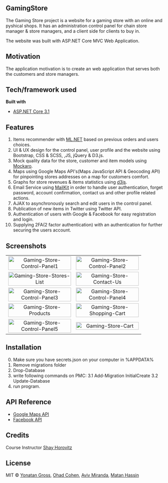 ## GamingStore
The Gaming Store project is a website for a gaming store with an online and pyshical shops.
It has an administration control panel for chain store manager & store managers, and a client side for clients to buy in.

The website was built with ASP.NET Core MVC Web Application.

## Motivation
The application motivation is to create an web application that serves both the customers and store managers.

## Tech/framework used
<b>Built with</b>
- [ASP.NET Core 3.1](https://docs.microsoft.com/en-us/aspnet/core/introduction-to-aspnet-core?view=aspnetcore-3.1)

## Features
1. Items recommender with [ML.NET](https://dotnet.microsoft.com/apps/machinelearning-ai/ml-dotnet) based on previous orders and users choices.
2. UI & UX design for the control panel, user profile and the website using Bootstrap, CSS & SCSS, ,JS, jQuery & D3.js.
3. Mock quality data for the store, customer and item models using [Mockaro](https://www.mockaroo.com/).
4. Maps using Google Maps API's(Maps JavaScript API & Geocoding API) for pinpointing stores addresses on a map for customers comfort.
5. Graphs for store revenues & items statistics using [d3js](https://d3js.org).
6. Email Service using [MailKit](https://github.com/jstedfast/MailKit) in order to handle user authentication, forget password, account confirmation, contact us and other profile related actions. 
7. AJAX to asynchronously search and edit users in the control panel.
8. Publication of new items in Twitter using Twitter API.
9. Authentication of users with Google & Facebook for easy registration and login.
10. Supplying 2FA(2 factor authentication) with an authentication for further securing the users account.

## Screenshots
| | |
|:-------------------------:|:-------------------------:|
|<a href="https://ibb.co/4VXw9yY"><img style="max-width:200px; width:100%"  src="https://i.ibb.co/RDsGZnB/Gaming-Store-Control-Panel1.png" alt="Gaming-Store-Control-Panel1" ></a>|<a href="https://ibb.co/pv1sVb4"> <img style="max-width:200px; width:100%"  src="https://i.ibb.co/JRcb6mr/Gaming-Store-Control-Panel2.png" alt="Gaming-Store-Control-Panel2" ></a>|
|<a href="https://ibb.co/QCwkQfy"><img style="max-width:200px; width:100%"  src="https://i.ibb.co/yYjpPXH/Gaming-Store-Stores-List.png" alt="Gaming-Store-Stores-List" ></a>|<a href="https://ibb.co/Ybn8Zvm"> <img style="max-width:200px; width:100%"  src="https://i.ibb.co/Ws8FtSZ/Gaming-Store-Contact-Us.png" alt="Gaming-Store-Contact-Us" ></a>|
|<a href="https://ibb.co/FJ3fDd9"><img style="max-width:200px; width:100%"  src="https://i.ibb.co/6bwpWq2/Gaming-Store-Control-Panel3.png" alt="Gaming-Store-Control-Panel3" ></a>|<a href="https://ibb.co/WWN2kVY"> <img style="max-width:200px; width:100%"  src="https://i.ibb.co/TBDg4WF/Gaming-Store-Control-Panel4.png" alt="Gaming-Store-Control-Panel4" ></a>|||
|<a href="https://ibb.co/fpxv6V0"><img style="max-width:200px; width:100%"  src="https://i.ibb.co/tsJXjwC/Gaming-Store-Products.png" alt="Gaming-Store-Products" ></a>|<a href="https://ibb.co/Db86x4L"> <img style="max-width:200px; width:100%"  src="https://i.ibb.co/ky9rRKM/Gaming-Store-Shopping-Cart.png" alt="Gaming-Store-Shopping-Cart" ></a>|
|<a href="https://ibb.co/chkHmgD"><img style="max-width:200px; width:100%"  src="https://i.ibb.co/3m4qJrB/Gaming-Store-Control-Panel5.png" alt="Gaming-Store-Control-Panel5" ></a>|<a href="https://ibb.co/1JLk1B4"> <img style="max-width:200px; width:100%"  src="https://i.ibb.co/VptsRbk/Gaming-Store-Cart.png" alt="Gaming-Store-Cart" ></a>|

## Installation
0. Make sure you have secrets.json on your computer in %APPDATA%
1. Remove migrations folder
2. Drop-Database
3. write following commands on PMC:
3.1 Add-Migration InitialCreate
3.2 Update-Database
4. run program.

## API Reference
- [Google Maps API](https://developers.google.com/maps/documentation)
- [Facebook API](https://developers.facebook.com/)

## Credits
 Course Instructor [Shay Horovitz](https://www.linkedin.com/in/shay-horovitz-25bb31/)
## License
MIT © [Yonatan Gross](https://github.com/yonatangross), [Ohad Cohen](https://github.com/OhadCohen97), [Aviv Miranda](https://github.com/Aviv943), [Matan Hassin](https://github.com/AnubisMatan)


